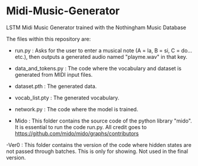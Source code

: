# Midi-Music-Generator
LSTM Midi Music Generator trained with the Nothingham Music Database 

The files within this repository are:

- run.py : Asks for the user to enter a musical note (A = la, B = si, C = do... etc.), then outputs a generated audio named "playme.wav" in that key.

- data_and_tokens.py : The code where the vocabulary and dataset is generated from MIDI input files.

- dataset.pth : The generated data.

- vocab_list.pty : The generated vocabulary.

- network.py : The code where the model is trained.

- Mido : This folder contains the source code of the python library "mido". It is essential to run the code run.py. All credit goes to https://github.com/mido/mido/graphs/contributors

-Ver0 : This folder contains the version of the code where hidden states are not passed through batches. This is only for showing. Not used in the final version.

